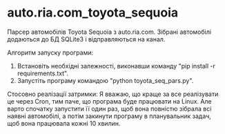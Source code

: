 # auto.ria.com_toyota_sequoia
Парсер автомобілів Toyota Sequoia з auto.ria.com. Зібрані автомобілі додаються до БД SQLite3 і відправляються на канал.

Алгоритм запуску програми:
1. Встановіть необхідні залежності, виконавши команду "pip install -r requirements.txt".
2. Запустіть програму командою "python toyota_seq_pars.py".


Стосовно реалізації затримки:
Я вважаю, що краще за все реалізувати це через Cron, тим паче, що програма буде працювати на Linux. Але варто спочатку запустити її один раз, щоб вона повністю зібрала всі наявні автомобілі, а потім закинути програму в планувальник задач, щоб вона працювала кожні 10 хвилин.

